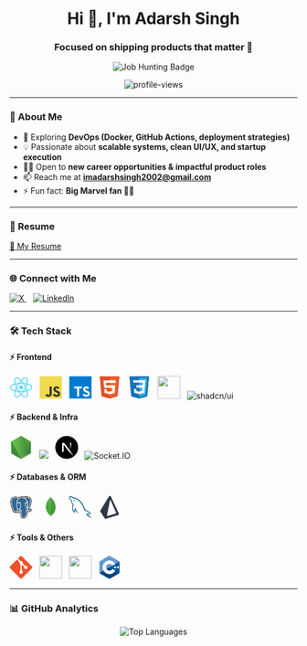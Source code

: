 <h1 align="center">Hi 👋, I'm Adarsh Singh</h1>
<h3 align="center">Focused on shipping products that matter 🚀</h3>

<p align="center">
  <img src="https://img.shields.io/badge/💼-Currently%20looking%20for%20roles-blue?style=for-the-badge" alt="Job Hunting Badge" />
</p>

<p align="center">
  <img src="https://komarev.com/ghpvc/?username=devadarshh&label=Profile%20views&color=0e75b6&style=flat" alt="profile-views" />
</p>

---

### 🚀 About Me  
- 🌱 Exploring **DevOps (Docker, GitHub Actions, deployment strategies)**  
- 💡 Passionate about **scalable systems, clean UI/UX, and startup execution**  
- 👨‍💻 Open to **new career opportunities & impactful product roles**  
- 📫 Reach me at **imadarshsingh2002@gmail.com**  
- ⚡ Fun fact: **Big Marvel fan 🦸‍♂️**

---
### 📄 Resume  
[📁 My Resume](https://drive.google.com/file/d/1lOJ1yiy51aF1u62xM3NVLewPpwsfK62g/view?usp=sharing)  

---
### 🌐 Connect with Me  
<p align="left">
<a href="https://x.com/imadarsh2002" target="_blank">
  <img src="https://cdn.jsdelivr.net/gh/simple-icons/simple-icons/icons/x.svg" alt="X" width="32" height="32"/>
</a>
&nbsp;&nbsp;
<a href="https://linkedin.com/in/imadarsh-singh" target="_blank">
  <img src="https://cdn.jsdelivr.net/gh/devicons/devicon/icons/linkedin/linkedin-original.svg" alt="LinkedIn" width="32" height="32"/>
</a>
</p>

---

### 🛠️ Tech Stack  

#### ⚡ Frontend  
<p align="left">
  <img src="https://raw.githubusercontent.com/devicons/devicon/master/icons/react/react-original.svg" width="40" height="40"/> &nbsp;
  <img src="https://raw.githubusercontent.com/devicons/devicon/master/icons/javascript/javascript-original.svg" width="40" height="40"/> &nbsp;
  <img src="https://raw.githubusercontent.com/devicons/devicon/master/icons/typescript/typescript-original.svg" width="40" height="40"/> &nbsp;
  <img src="https://raw.githubusercontent.com/devicons/devicon/master/icons/html5/html5-original.svg" width="40" height="40"/> &nbsp;
  <img src="https://raw.githubusercontent.com/devicons/devicon/master/icons/css3/css3-original.svg" width="40" height="40"/> &nbsp;
  <img src="https://www.vectorlogo.zone/logos/tailwindcss/tailwindcss-icon.svg" width="40" height="40"/> &nbsp;
  <img src="https://ui.shadcn.com/favicon.ico" width="40" height="40" alt="shadcn/ui"/>
</p>

#### ⚡ Backend & Infra  
<p align="left">
  <img src="https://raw.githubusercontent.com/devicons/devicon/master/icons/nodejs/nodejs-original.svg" width="40" height="40"/> &nbsp;
  <img src="https://img.shields.io/badge/Express.js-000000?style=for-the-badge&logo=express&logoColor=white" height="40"/> &nbsp;
  <img src="https://raw.githubusercontent.com/devicons/devicon/master/icons/nextjs/nextjs-original.svg" width="40" height="40"/> &nbsp;
  <img src="https://upload.wikimedia.org/wikipedia/commons/9/96/Socket-io.svg" width="40" height="40" alt="Socket.IO"/>
</p>

#### ⚡ Databases & ORM  
<p align="left">
  <img src="https://raw.githubusercontent.com/devicons/devicon/master/icons/postgresql/postgresql-original.svg" width="40" height="40"/> &nbsp;
  <img src="https://raw.githubusercontent.com/devicons/devicon/master/icons/mongodb/mongodb-original.svg" width="40" height="40"/> &nbsp;
  <img src="https://raw.githubusercontent.com/devicons/devicon/master/icons/mysql/mysql-original.svg" width="40" height="40"/> &nbsp;
  <img src="https://raw.githubusercontent.com/devicons/devicon/master/icons/prisma/prisma-original.svg" width="40" height="40"/>
</p>

#### ⚡ Tools & Others  
<p align="left">
  <img src="https://raw.githubusercontent.com/devicons/devicon/master/icons/git/git-original.svg" width="40" height="40"/> &nbsp;
  <img src="https://www.vectorlogo.zone/logos/getpostman/getpostman-icon.svg" width="40" height="40"/> &nbsp;
  <img src="https://www.vectorlogo.zone/logos/figma/figma-icon.svg" width="40" height="40"/> &nbsp;
  <img src="https://raw.githubusercontent.com/devicons/devicon/master/icons/cplusplus/cplusplus-original.svg" width="40" height="40"/>
</p>

---

### 📊 GitHub Analytics  

<p align="center">
  <img src="https://github-readme-stats.vercel.app/api/top-langs/?username=devadarshh&layout=compact&theme=radical" alt="Top Languages" height="160"/>
</p>
